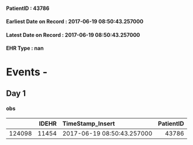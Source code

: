 
#### PatientID : 43786
#### Earliest Date on Record : 2017-06-19 08:50:43.257000
#### Latest Date on Record : 2017-06-19 08:50:43.257000
#### EHR Type : nan

# Events - 

## Day 1

#### obs
|        |   IDEHR | TimeStamp_Insert           |   PatientID |
|-------:|--------:|:---------------------------|------------:|
| 124098 |   11454 | 2017-06-19 08:50:43.257000 |       43786 |


